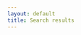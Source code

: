 ```yaml
---
layout: default
title: Search results
---
```

<!-- Test lunr.js for search results -->
<script src="{{ site.baseurl }}/js/lunr.min.js"></script>
<ul class="search-results"></ul>
<div class="search-spinner"></div>

<script>
    var w;
    function useSearchWorker(){       
        if(typeof(w) == "undefined") {
            w = new Worker("{{ site.baseurl }}/js/search-worker.js");
        }
        w.onmessage = function(e){
            handleWorkerMessage(e.data);
        }
    } 
</script>

<script src="{{ site.baseurl }}/js/search-results.js"></script>
